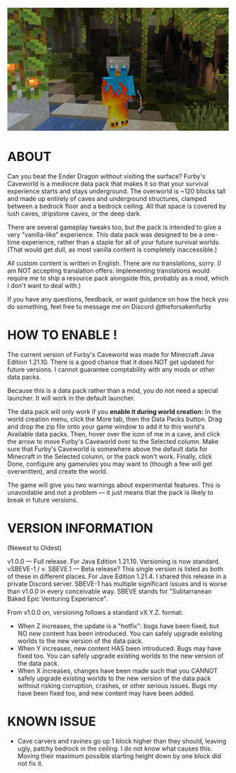 ![Selfie of Furby's character inside a cave](/caveworld_image.png)

# ABOUT

Can you beat the Ender Dragon without visiting the surface? Furby's Caveworld is a mediocre data pack that makes it so that your survival experience starts and stays underground.
The overworld is ~120 blocks tall and made up entirely of caves and underground structures, clamped between a bedrock floor and a bedrock ceiling.
All that space is covered by lush caves, dripstone caves, or the deep dark.

There are several gameplay tweaks too, but the pack is intended to give a very "vanilla-like" experience.
This data pack was designed to be a one-time experience, rather than a staple for all of your future survival worlds.
(That would get dull, as most vanilla content is completely inaccessible.)

All custom content is written in English. There are no translations, sorry. (I am NOT accepting translation offers: implementing translations would require me to ship a resource pack alongside this, probably as a mod, which I don't want to deal with.)

If you have any questions, feedback, or want guidance on how the heck you do something, feel free to message me on Discord @theforsakenfurby

# HOW TO ENABLE !

The current version of Furby's Caveworld was made for Minecraft Java Edition 1.21.10. There is a good chance that it does NOT get updated for future versions. I cannot guarantee comptability with any mods or other data packs.

Because this is a data pack rather than a mod, you do not need a special launcher. It will work in the default launcher.

The data pack will only work if you **enable it during world creation:** In the world creation menu, click the More tab, then the Data Packs button.
Drag and drop the zip file onto your game window to add it to this world's Available data packs. Then, hover over the icon of me in a cave, and click the arrow to move Furby's Caveworld over to the Selected column. Make sure that Furby's Caveworld is somewhere above the default data for Minecraft in the Selected column, or the pack won't work.
Finally, click Done, configure any gamerules you may want to (though a few will get overwritten), and create the world.

The game will give you two warnings about experimental features. This is unavoidable and not a problem — it just means that the pack is likely to break in future versions.

# VERSION INFORMATION
(Newest to Oldest)

v1.0.0 — Full release. For Java Edition 1.21.10. Versioning is now standard. 
vSBEVE-1 / v. SBEVE.1 — Beta release? This single version is listed as both of these in different places. For Jave Edition 1.21.4. I shared this release in a private Discord server. SBEVE-1 has multiple significant issues and is worse than v1.0.0 in every conceivable way. SBEVE stands for "Subtarranean Baked Epic Venturing Experience".

From v1.0.0 on, versioning follows a standard vX.Y.Z. format:
* When Z increases, the update is a "hotfix": bugs have been fixed, but NO new content has been introduced. You can safely upgrade existing worlds to the new version of the data pack.
* When Y increases, new content HAS been introduced. Bugs may have fixed too. You can safely upgrade existing worlds to the new version of the data pack.
* When X increases, changes have been made such that you CANNOT safely upgrade existing worlds to the new version of the data pack without risking corruption, crashes, or other serious issues. Bugs my have been fixed too, and new content may have been added.

# KNOWN ISSUE

* Cave carvers and ravines go up 1 block higher than they should, leaving ugly, patchy bedrock in the ceiling. I do not know what causes this. Moving their maximum possible starting height down by one block did not fix it.
